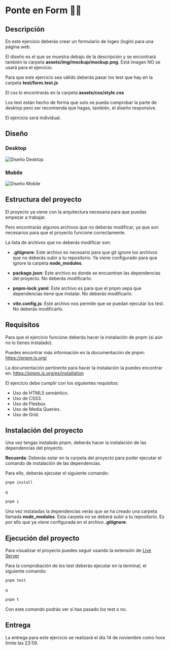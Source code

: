 # Ponte en Form 🏋️‍♀️

## Descripción

En este ejercicio deberás crear un formulario de logeo (login) para una página web.

El diseño es el que se muestra debajo de la descripción y se encontrará también la carpeta **assets/img/mockup/mockup.png**. Está imagen NO se usará para el ejercicio.

Para que este ejercicio sea válido deberás pasar los test que hay en la carpeta **test/form.test.js**

El css lo encontrarás en la carpeta **assets/css/style.css**

Los test están hecho de forma que solo se pueda comprobar la parte de desktop pero ser recomienda que hagas, también, el diseño responsive.

El ejercicio será individual.

## Diseño

### Desktop

![Diseño Desktop](./assets/img/mockup/mockup.png)

### Mobile
![Diseño Mobile](./assets/img/mockup/mockup-mobile.png)

## Estructura del proyecto
El proyecto ya viene con la arquitectura necesaria para que puedas empezar a trabajar.

Pero encontrarás algunos archivos que no deberás modificar, ya que son necesarios para que el proyecto funcione correctamente.

La lista de archivos que no deberás modificar son:

- **.gitignore**: Este archivo es necesario para que git ignore los archivos que no deberás subir a tu repositorio. Ya viene configurado para que ignore la carpeta **node_modules**.
  
- **package.json**: Este archivo es donde se encuentran las dependencias del proyecto. No deberás modificarlo.
  
- **pnpm-lock.yaml**: Este archivo es para que el pnpm sepa que dependencias tiene que instalar. No deberás modificarlo.

- **vite.config.js**: Este archivo nos permite que se puedan ejecutar los test. No deberás modificarlo.

## Requisitos

Para que el ejercicio funcione deberás hacer la instalación de pnpm (si aún no lo tienes instalado).

Puedes encontrar más información en la documentación de pnpm: https://pnpm.js.org/

La documentación pertinente para hacer la instalación la puedes encontrar en: https://pnpm.js.org/es/installation

El ejercicio debe cumplir con los siguientes requisitos:

- Uso de HTML5 semántico.
- Uso de CSS3.
- Uso de Flexbox.
- Uso de Media Queries.
- Uso de Grid.

## Instalación del proyecto

Una vez tengas instalado pnpm, deberás hacer la instalación de las dependencias del proyecto. 

**Recuerda**: Deberás estar en la carpeta del proyecto para poder ejecutar el comando de instalación de las dependencias.

Para ello, deberás ejecutar el siguiente comando:

```bash
pnpm install
```
o

```bash
pnpm i
```

Una vez instaladas la dependencias verás que se ha creado una carpeta llamada **node_modules**. Esta carpeta no se deberá subir a tu repositorio. Es por ello que ya viene configurada en el archivo **.gitignore**.

## Ejecución del proyecto

Para visualizar el proyecto puedes seguir usando la extensión de [Live Server](https://marketplace.visualstudio.com/items?itemName=ritwickdey.LiveServer)

Para la comprobación de los test deberás ejecutar en la terminal, el siguiente comando:

```bash
pnpm test
```
o

```bash
pnpm t
```

Con este comando podrás ver si has pasado los test o no.

## Entrega

La entrega para este ejercicio se realizará el día 14 de noviembre como hora limite las 23:59.





